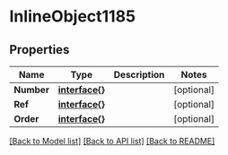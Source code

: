 # InlineObject1185

## Properties

Name | Type | Description | Notes
------------ | ------------- | ------------- | -------------
**Number** | [**interface{}**](.md) |  | [optional] 
**Ref** | [**interface{}**](.md) |  | [optional] 
**Order** | [**interface{}**](.md) |  | [optional] 

[[Back to Model list]](../README.md#documentation-for-models) [[Back to API list]](../README.md#documentation-for-api-endpoints) [[Back to README]](../README.md)


